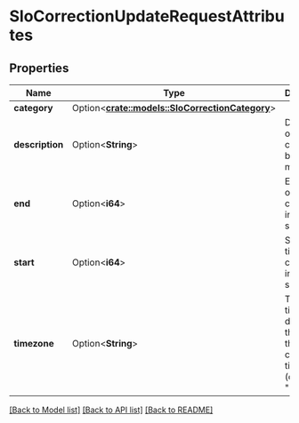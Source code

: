 # SloCorrectionUpdateRequestAttributes

## Properties

Name | Type | Description | Notes
------------ | ------------- | ------------- | -------------
**category** | Option<[**crate::models::SloCorrectionCategory**](SLOCorrectionCategory.md)> |  | [optional]
**description** | Option<**String**> | Description of the correction being made. | [optional]
**end** | Option<**i64**> | Ending time of the correction in epoch seconds | [optional]
**start** | Option<**i64**> | Starting time of the correction in epoch seconds | [optional]
**timezone** | Option<**String**> | The timezone to display in the UI for the correction times (defaults to \"UTC\") | [optional]

[[Back to Model list]](../README.md#documentation-for-models) [[Back to API list]](../README.md#documentation-for-api-endpoints) [[Back to README]](../README.md)



